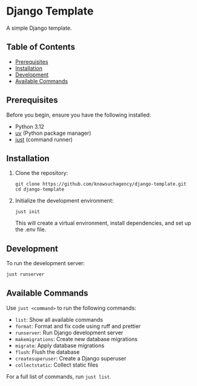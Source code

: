 # Django Template

A simple Django template.

## Table of Contents

- [Prerequisites](#prerequisites)
- [Installation](#installation)
- [Development](#development)
- [Available Commands](#available-commands)

## Prerequisites

Before you begin, ensure you have the following installed:

- Python 3.12
- [uv](https://github.com/astral-sh/uv) (Python package manager)
- [just](https://github.com/casey/just) (command runner)

## Installation

1. Clone the repository:

   ```
   git clone https://github.com/knowsuchagency/django-template.git
   cd django-template
   ```

2. Initialize the development environment:
   ```
   just init
   ```
   This will create a virtual environment, install dependencies, and set up the .env file.

## Development

To run the development server:

```bash
just runserver
```

## Available Commands

Use `just <command>` to run the following commands:

- `list`: Show all available commands
- `format`: Format and fix code using ruff and prettier
- `runserver`: Run Django development server
- `makemigrations`: Create new database migrations
- `migrate`: Apply database migrations
- `flush`: Flush the database
- `createsuperuser`: Create a Django superuser
- `collectstatic`: Collect static files

For a full list of commands, run `just list`.
